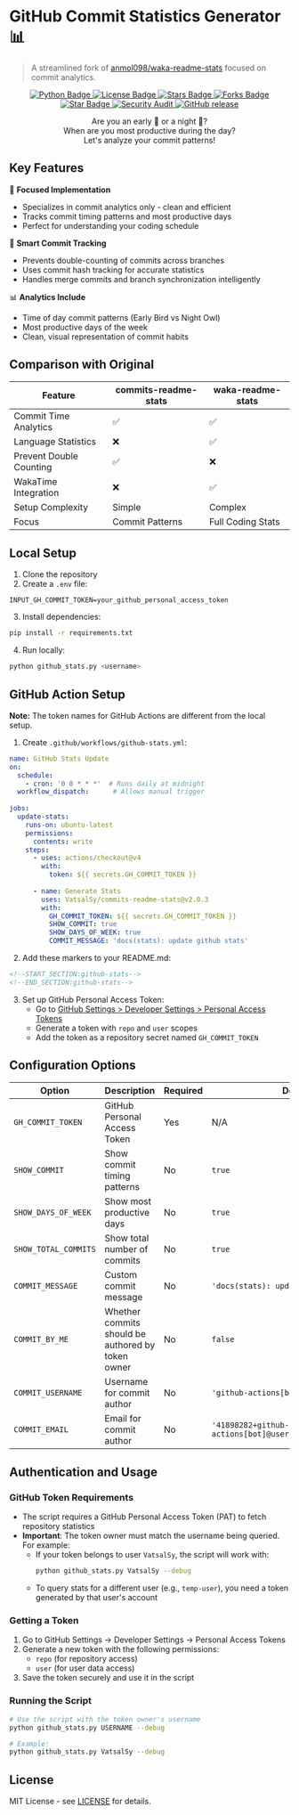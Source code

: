 # GitHub Commit Statistics Generator 📊

> A streamlined fork of [anmol098/waka-readme-stats](https://github.com/anmol098/waka-readme-stats) focused on commit analytics.

<p align="center">
   <a href="https://www.python.org/">
      <img src="https://img.shields.io/badge/language-python-blue?style" alt="Python Badge"/>
   </a>
   <a href="https://github.com/VatsalSy/commits-readme-stats/blob/main/LICENSE">
      <img src="https://img.shields.io/github/license/VatsalSy/commits-readme-stats" alt="License Badge"/>
   </a>
   <a href="https://github.com/VatsalSy/commits-readme-stats/stargazers">
      <img src="https://img.shields.io/github/stars/VatsalSy/commits-readme-stats" alt="Stars Badge"/>
   </a>
   <a href="https://github.com/VatsalSy/commits-readme-stats/network/members">
      <img src="https://img.shields.io/github/forks/VatsalSy/commits-readme-stats" alt="Forks Badge"/>
   </a>
   <a href="https://github.com/VatsalSy/commits-readme-stats">
      <img src="https://img.shields.io/static/v1?label=%F0%9F%8C%9F&message=If%20Useful&style=style=flat&color=BC4E99" alt="Star Badge"/>
   </a>
   <a href="https://github.com/VatsalSy/commits-readme-stats/actions/workflows/security-audit.yml">
      <img src="https://github.com/VatsalSy/commits-readme-stats/actions/workflows/security-audit.yml/badge.svg" alt="Security Audit"/>
   </a>
   <a href="https://github.com/VatsalSy/commits-readme-stats/releases">
      <img src="https://img.shields.io/github/v/release/VatsalSy/commits-readme-stats?include_prereleases" alt="GitHub release"/>
   </a>
</p>

<p align="center">
   Are you an early 🐤 or a night 🦉?
   <br/>
   When are you most productive during the day?
   <br/>
   Let's analyze your commit patterns!
</p>

## Key Features

🎯 **Focused Implementation**
- Specializes in commit analytics only - clean and efficient
- Tracks commit timing patterns and most productive days
- Perfect for understanding your coding schedule

🔄 **Smart Commit Tracking**
- Prevents double-counting of commits across branches
- Uses commit hash tracking for accurate statistics
- Handles merge commits and branch synchronization intelligently

📊 **Analytics Include**
- Time of day commit patterns (Early Bird vs Night Owl)
- Most productive days of the week
- Clean, visual representation of commit habits

## Comparison with Original

| Feature | commits-readme-stats | waka-readme-stats |
|---------|---------------------|-------------------|
| Commit Time Analytics | ✅ | ✅ |
| Language Statistics | ❌ | ✅ |
| Prevent Double Counting | ✅ | ❌ |
| WakaTime Integration | ❌ | ✅ |
| Setup Complexity | Simple | Complex |
| Focus | Commit Patterns | Full Coding Stats |

## Local Setup

1. Clone the repository
2. Create a `.env` file:
```env
INPUT_GH_COMMIT_TOKEN=your_github_personal_access_token
```

3. Install dependencies:
```bash
pip install -r requirements.txt
```

4. Run locally:
```bash
python github_stats.py <username>
```

## GitHub Action Setup

**Note:** The token names for GitHub Actions are different from the local setup.

1. Create `.github/workflows/github-stats.yml`:
```yaml
name: GitHub Stats Update
on:
  schedule:
    - cron: '0 0 * * *'  # Runs daily at midnight
  workflow_dispatch:      # Allows manual trigger
    
jobs:
  update-stats:
    runs-on: ubuntu-latest
    permissions:
      contents: write
    steps:
      - uses: actions/checkout@v4
        with:
          token: ${{ secrets.GH_COMMIT_TOKEN }}
          
      - name: Generate Stats
        uses: VatsalSy/commits-readme-stats@v2.0.3
        with:
          GH_COMMIT_TOKEN: ${{ secrets.GH_COMMIT_TOKEN }}
          SHOW_COMMIT: true
          SHOW_DAYS_OF_WEEK: true
          COMMIT_MESSAGE: 'docs(stats): update github stats'
```

2. Add these markers to your README.md:
```markdown
<!--START_SECTION:github-stats-->
<!--END_SECTION:github-stats-->
```

3. Set up GitHub Personal Access Token:
   - Go to [GitHub Settings > Developer Settings > Personal Access Tokens](https://github.com/settings/tokens)
   - Generate a token with `repo` and `user` scopes
   - Add the token as a repository secret named `GH_COMMIT_TOKEN`

## Configuration Options

| Option | Description | Required | Default |
|--------|-------------|----------|---------|
| `GH_COMMIT_TOKEN` | GitHub Personal Access Token | Yes | N/A |
| `SHOW_COMMIT` | Show commit timing patterns | No | `true` |
| `SHOW_DAYS_OF_WEEK` | Show most productive days | No | `true` |
| `SHOW_TOTAL_COMMITS` | Show total number of commits | No | `true` |
| `COMMIT_MESSAGE` | Custom commit message | No | `'docs(stats): update github stats'` |
| `COMMIT_BY_ME` | Whether commits should be authored by token owner | No | `false` |
| `COMMIT_USERNAME` | Username for commit author | No | `'github-actions[bot]'` |
| `COMMIT_EMAIL` | Email for commit author | No | `'41898282+github-actions[bot]@users.noreply.github.com'` |

## Authentication and Usage

### GitHub Token Requirements
- The script requires a GitHub Personal Access Token (PAT) to fetch repository statistics
- **Important**: The token owner must match the username being queried. For example:
  - If your token belongs to user `VatsalSy`, the script will work with:
    ```bash
    python github_stats.py VatsalSy --debug
    ```
  - To query stats for a different user (e.g., `temp-user`), you need a token generated by that user's account

### Getting a Token
1. Go to GitHub Settings → Developer Settings → Personal Access Tokens
2. Generate a new token with the following permissions:
   - `repo` (for repository access)
   - `user` (for user data access)
3. Save the token securely and use it in the script

### Running the Script

```bash
# Use the script with the token owner's username
python github_stats.py USERNAME --debug

# Example:
python github_stats.py VatsalSy --debug
```

## License

MIT License - see [LICENSE](LICENSE) for details.